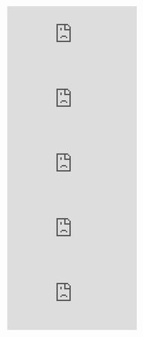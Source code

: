 ![Exercise1_ReadMe](https://github.com/shalman-khan/ros2_training_manipulation_2023/blob/day1/students_copy/arm_urdf_pkg/exercise1_readme.md)
<br>
![Exercise2_ReadMe](https://github.com/shalman-khan/ros2_training_manipulation_2023/blob/day1/students_copy/panda_moveit_config/exercise2_readme.md)
<br>
![Exercise3_ReadMe](https://github.com/shalman-khan/ros2_training_manipulation_2023/blob/day1/students_copy/moveit_exec_pkg/exercise3_readme.md)
<br>
![Exercise4_ReadMe](https://github.com/shalman-khan/ros2_training_manipulation_2023/blob/day1/students_copy/moveit_exec_pkg/exercise_4_readme.md)
<br>
![Exercise5_ReadMe](https://github.com/shalman-khan/ros2_training_manipulation_2023/blob/day1/students_copy/cam_sim_pkg/exercise5_readme.md)
<br>

